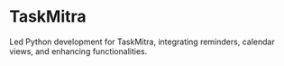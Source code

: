# TaskMitra
Led Python development for TaskMitra, integrating reminders, calendar views, and enhancing functionalities.
